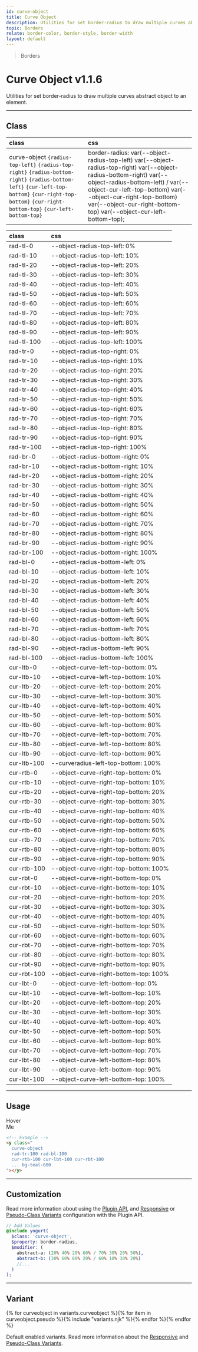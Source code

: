 ```yaml
---
id: curve-object
title: Curve Object
description: Utilities for set border-radius to draw multiple curves abstract object to an element.
topic: Borders
relate: border-color, border-style, border-width
layout: default
---
```


> Borders

# Curve Object <span class="ml-1 px-2 py-1 text-sm text-gray-600 (dark)text-charcoal-100 bg-gray-300 (dark)bg-gray-600">v1.1.6</span>

Utilities for set border-radius to draw multiple curves abstract object to an element.

---

## Class

| <span class="px-3 py-1 text-white (dark)text-charcoal-100 bg-charcoal-100 (dark)bg-gray-600 rounded-full">class</span> | <span class="px-3 py-1 text-white (dark)text-charcoal-100 bg-charcoal-100 (dark)bg-gray-600 rounded-full">css</span> |
|:--|:--|
| curve-object `{radius-top-left}` `{radius-top-right}` `{radius-bottom-right}` `{radius-bottom-left}` `{cur-left-top-bottom}` `{cur-right-top-bottom}` `{cur-right-bottom-top}` `{cur-left-bottom-top}`| border-radius: var(--object-radius-top-left) var(--object-radius-top-right) var(--object-radius-bottom-right) var(--object-radius-bottom-left) / var(--object-cur-left-top-bottom) var(--object-cur-right-top-bottom) var(--object-cur-right-bottom-top) var(--object-cur-left-bottom-top); |

| <span class="px-3 py-1 text-white (dark)text-charcoal-100 bg-charcoal-100 (dark)bg-gray-600 rounded-full">class</span> | <span class="px-3 py-1 text-white (dark)text-charcoal-100 bg-charcoal-100 (dark)bg-gray-600 rounded-full">css</span> |
|:--|:--|
| rad-tl-0 | --object-radius-top-left: 0% |
| rad-tl-10 | --object-radius-top-left: 10% |
| rad-tl-20 | --object-radius-top-left: 20% |
| rad-tl-30 | --object-radius-top-left: 30% |
| rad-tl-40 | --object-radius-top-left: 40% |
| rad-tl-50 | --object-radius-top-left: 50% |
| rad-tl-60 | --object-radius-top-left: 60% |
| rad-tl-70 | --object-radius-top-left: 70% |
| rad-tl-80 | --object-radius-top-left: 80% |
| rad-tl-90 | --object-radius-top-left: 90% |
| rad-tl-100 | --object-radius-top-left: 100% |
| rad-tr-0 | --object-radius-top-right: 0% |
| rad-tr-10 | --object-radius-top-right: 10% |
| rad-tr-20 | --object-radius-top-right: 20% |
| rad-tr-30 | --object-radius-top-right: 30% |
| rad-tr-40 | --object-radius-top-right: 40% |
| rad-tr-50 | --object-radius-top-right: 50% |
| rad-tr-60 | --object-radius-top-right: 60% |
| rad-tr-70 | --object-radius-top-right: 70% |
| rad-tr-80 | --object-radius-top-right: 80% |
| rad-tr-90 | --object-radius-top-right: 90% |
| rad-tr-100 | --object-radius-top-right: 100% |
| rad-br-0 | --object-radius-bottom-right: 0% |
| rad-br-10 | --object-radius-bottom-right: 10% |
| rad-br-20 | --object-radius-bottom-right: 20% |
| rad-br-30 | --object-radius-bottom-right: 30% |
| rad-br-40 | --object-radius-bottom-right: 40% |
| rad-br-50 | --object-radius-bottom-right: 50% |
| rad-br-60 | --object-radius-bottom-right: 60% |
| rad-br-70 | --object-radius-bottom-right: 70% |
| rad-br-80 | --object-radius-bottom-right: 80% |
| rad-br-90 | --object-radius-bottom-right: 90% |
| rad-br-100 | --object-radius-bottom-right: 100% |
| rad-bl-0 | --object-radius-bottom-left: 0% |
| rad-bl-10 | --object-radius-bottom-left: 10% |
| rad-bl-20 | --object-radius-bottom-left: 20% |
| rad-bl-30 | --object-radius-bottom-left: 30% |
| rad-bl-40 | --object-radius-bottom-left: 40% |
| rad-bl-50 | --object-radius-bottom-left: 50% |
| rad-bl-60 | --object-radius-bottom-left: 60% |
| rad-bl-70 | --object-radius-bottom-left: 70% |
| rad-bl-80 | --object-radius-bottom-left: 80% |
| rad-bl-90 | --object-radius-bottom-left: 90% |
| rad-bl-100 | --object-radius-bottom-left: 100%  |
| cur-ltb-0 | --object-curve-left-top-bottom: 0%  |
| cur-ltb-10 | --object-curve-left-top-bottom: 10% |
| cur-ltb-20 | --object-curve-left-top-bottom: 20% |
| cur-ltb-30 | --object-curve-left-top-bottom: 30% |
| cur-ltb-40 | --object-curve-left-top-bottom: 40% |
| cur-ltb-50 | --object-curve-left-top-bottom: 50% |
| cur-ltb-60 | --object-curve-left-top-bottom: 60% |
| cur-ltb-70 | --object-curve-left-top-bottom: 70% |
| cur-ltb-80 | --object-curve-left-top-bottom: 80% |
| cur-ltb-90 | --object-curve-left-top-bottom: 90% |
| cur-ltb-100 | --curveradius-left-top-bottom: 100% |
| cur-rtb-0 | --object-curve-right-top-bottom: 0% |
| cur-rtb-10 | --object-curve-right-top-bottom: 10% |
| cur-rtb-20 | --object-curve-right-top-bottom: 20% |
| cur-rtb-30 | --object-curve-right-top-bottom: 30% |
| cur-rtb-40 | --object-curve-right-top-bottom: 40% |
| cur-rtb-50 | --object-curve-right-top-bottom: 50% |
| cur-rtb-60 | --object-curve-right-top-bottom: 60% |
| cur-rtb-70 | --object-curve-right-top-bottom: 70% |
| cur-rtb-80 | --object-curve-right-top-bottom: 80% |
| cur-rtb-90 | --object-curve-right-top-bottom: 90% |
| cur-rtb-100 | --object-curve-right-top-bottom: 100% |
| cur-rbt-0 | --object-curve-right-bottom-top: 0% |
| cur-rbt-10 | --object-curve-right-bottom-top: 10% |
| cur-rbt-20 | --object-curve-right-bottom-top: 20% |
| cur-rbt-30 | --object-curve-right-bottom-top: 30% |
| cur-rbt-40 | --object-curve-right-bottom-top: 40% |
| cur-rbt-50 | --object-curve-right-bottom-top: 50% |
| cur-rbt-60 | --object-curve-right-bottom-top: 60% |
| cur-rbt-70 | --object-curve-right-bottom-top: 70% |
| cur-rbt-80 | --object-curve-right-bottom-top: 80% |
| cur-rbt-90 | --object-curve-right-bottom-top: 90% |
| cur-rbt-100 | --object-curve-right-bottom-top: 100% |
| cur-lbt-0 | --object-curve-left-bottom-top: 0% |
| cur-lbt-10 | --object-curve-left-bottom-top: 10% |
| cur-lbt-20 | --object-curve-left-bottom-top: 20% |
| cur-lbt-30 | --object-curve-left-bottom-top: 30% |
| cur-lbt-40 | --object-curve-left-bottom-top: 40% |
| cur-lbt-50 | --object-curve-left-bottom-top: 50% |
| cur-lbt-60 | --object-curve-left-bottom-top: 60% |
| cur-lbt-70 | --object-curve-left-bottom-top: 70% |
| cur-lbt-80 | --object-curve-left-bottom-top: 80% |
| cur-lbt-90 | --object-curve-left-bottom-top: 90% |
| cur-lbt-100 | --object-curve-left-bottom-top: 100% |

---

## Usage

<y class="px-4 mt-2 mb-56 mx-auto w-64">
  <y class="relative (group) cursor-pointer">
    <y class="
      z-20
      absolute top-0 left-0
      curve-object
      rad-tr-100 rad-bl-100
      cur-rtb-100 cur-lbt-100 cur-rbt-100 ...
      transform (group-hover)scale-50 (group-hover)rotate-45 ...
      transition duration-1000 ease ...
      bg-teal-600 w-48 h-48
    "></y>
    <y class="
      z-10
      absolute top-0 left-0
      curve-object
      rad-tr-100 rad-bl-100
      cur-rtb-100 cur-lbt-100 cur-rbt-100 ...
      transform (group-hover)scale-50 (group-hover)rotate-45 ...
      transition duration-200 ease ...
      bg-teal-400 w-48 h-48
    "></y>
    <y class="
      z-30 absolute top-0 left-0">
      <y class="
        p-3
        text-xl font-mono ...
        text-gray-100 (group-hover)text-gray-800
        depth-tight
      ">
        Hover <br> Me
      </y>
    </y>
  </y>
</y>

```html
<!-- Example -->
<y class="
  curve-object
  rad-tr-100 rad-bl-100
  cur-rtb-100 cur-lbt-100 cur-rbt-100
  ... bg-teal-600
"></y>
```

---

## Customization

Read more information about using the [Plugin API](/plugin-api/), and  [Responsive](/responsive) or [Pseudo-Class Variants](/pseudo-class-variants/) configuration with the Plugin API.

```scss
// Add Values
@include yogurt(
  $class: 'curve-object',
  $property: border-radius,
  $modifier: (
    abstract-a: (20% 40% 20% 60% / 70% 30% 20% 50%),
    abstract-b: (30% 60% 80% 20% / 60% 10% 30% 20%)
    //...
  )
);
```

---

## Variant

<y class="flex flex-gap-2 flex-wrap justify-start items-center">{% for curveobject in variants.curveobject %}{% for item in curveobject.pseudo %}{% include "variants.njk" %}{% endfor %}{% endfor %}</y>

Default enabled variants. Read more information about the [Responsive](/responsive) and [Pseudo-Class Variants](/pseudo-class-variants/).

